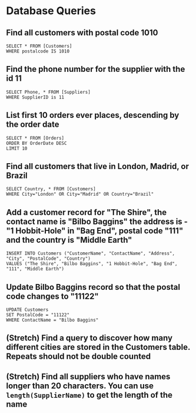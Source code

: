 # Database Queries

## Find all customers with postal code 1010

    SELECT * FROM [Customers]
    WHERE postalcode IS 1010

## Find the phone number for the supplier with the id 11

    SELECT Phone, * FROM [Suppliers]
    WHERE SupplierID is 11

## List first 10 orders ever places, descending by the order date

    SELECT * FROM [Orders]
    ORDER BY OrderDate DESC
    LIMIT 10

## Find all customers that live in London, Madrid, or Brazil

    SELECT Country, * FROM [Customers]
    WHERE City="London" OR City="Madrid" OR Country="Brazil"

## Add a customer record for "The Shire", the contact name is "Bilbo Baggins" the address is -"1 Hobbit-Hole" in "Bag End", postal code "111" and the country is "Middle Earth"

    INSERT INTO Customers ("CustomerName", "ContactName", "Address", "City", "PostalCode", "Country")
    VALUES ("The Shire", "Bilbo Baggins", "1 Hobbit-Hole", "Bag End", "111", "Middle Earth")

## Update Bilbo Baggins record so that the postal code changes to "11122"

    UPDATE Customers
    SET PostalCode = "11122"
    WHERE ContactName = "Bilbo Baggins"

## (Stretch) Find a query to discover how many different cities are stored in the Customers table. Repeats should not be double counted

## (Stretch) Find all suppliers who have names longer than 20 characters. You can use `length(SupplierName)` to get the length of the name
